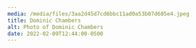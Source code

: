 ```yaml
---
media: /media/files/3aa2d45d7cd6bbc11ad0a53b07d605e4.jpeg
title: Dominic Chambers
alt: Photo of Dominic Chambers
date: 2022-02-09T12:44:00-0500
---
```

